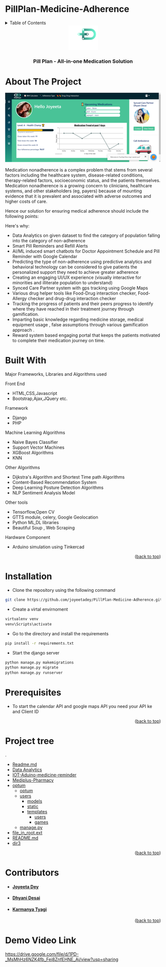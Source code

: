 # PillPlan-Medicine-Adherence

<div id="top"></div>

<!-- TABLE OF CONTENTS -->
<details>
  <summary>Table of Contents</summary>
  <ol>
    <li>
      <a href="#about-the-project">About The Project</a>
      <ul>
        <li><a href="#built-with">Built With</a></li>
      </ul>
    </li>
    <li>
      <a href="#getting-started">Getting Started</a>
      <ul>
        <li><a href="#prerequisites">Prerequisites</a></li>
        <li><a href="#installation">Installation</a></li>
      </ul>
    </li>
    <li><a href="#projecttree">Project Tree</a></li>
    <li><a href="#contributors">Contributors</a></li>
    <li><a href="#demovideo">Demo Video Link</a></li>
   
  </ol>
</details>

<div align="center">
  <img src="logo.png" alt="Logo" width="95" height="80">

  <h3 align="center">Pill Plan - All-in-one Medication Solution</h3>
</div>

<!-- ABOUT THE PROJECT -->
# About The Project

![Pillplan Dashboard](dashboard.png)

Medication nonadherence is a complex problem that stems from several factors including the healthcare system, disease-related conditions, therapy-related factors, socioeconomic status, and the patients themselves. Medication nonadherence is a growing concern to clinicians, healthcare systems, and other stakeholders (eg, payers) because of mounting evidence that it is prevalent and associated with adverse outcomes and higher costs of care.

Hence our solution for  ensuring medical adherence should include the following points:

Here's why:
* Data Analytics on given dataset to find the category of population falling into the category of non-adherence
* Smart Pill Reminders and Refill Alerts 
* AI/ML induced smart chatbots for Doctor Appointment Schedule and Pill Reminder with Google Calendar
* Predicting the type of non-adherence using predictive analytics and behavioral technology can be considered to give patients the personalized support they need to achieve greater adherence
* Creating an engaging UI/UX experience (visually interactive for minorities and illiterate population to understand)
* Synced Care Partner system with gps tracking using Google Maps
* Various drug helper tools like Food-Drug interaction checker, Food-Allergy checker and drug-drug interaction checker
* Tracking the progress of patients and their peers progress to  identify where they have reached in their treatment journey through gamification.
* Imparting basic knowledge regarding medicine storage, medical equipment usage , false assumptions through various gamification approach .
* Reward system based engaging portal that keeps the patients motivated to complete their medication journey on time.


# Built With

Major Frameworks, Libraries and Algorithms used

Front End
* HTML,CSS,Javascript
* Bootstrap,Ajax,JQuery etc.

Framework
* Django
* PHP

Machine Learning Algorithms
* Naive Bayes Classifier
* Support Vector Machines
* XGBoost Algorithms
* KNN 

Other Algorithms
* Dijkstra's Algorithm and Shortest Time path  Algorithms
* Content-Based Recommendation System
* Deep Learning Posture Detection Algorithms
* NLP Sentiment Analysis Model

Other tools
* Tensorflow,Open CV
* GTTS module, celery, Google Geolocation
* Python ML,DL libraries
* Beautiful Soup , Web Scraping 

Hardware Component
* Arduino simulation using Tinkercad


<p align="right">(<a href="#top">back to top</a>)</p>


<!-- GETTING STARTED -->
# Installation

* Clone the repository using the following command
```sh
git clone https://github.com/joyeetadey/PillPlan-Medicine-Adherence.git
```
* Create a virtal envirnoment 
```sh
virtualenv venv
venv\Scripts\activate
```
* Go to the directory and install the requirements
```sh
pip install -r requirements.txt
```
* Start the django server
```sh
python manage.py makemigrations
python manage.py migrate
python manage.py runserver
```
# Prerequisites
* To start the calendar API and google maps API you need your API ke and Client ID

<p align="right">(<a href="#top">back to top</a>)</p>



# Project tree

.
 * [Readme.md](./README.md)
 * [Data Analytics](./Data-Analytics)
 * [IOT-Aduino-medicine-reminder](./IOT-Aduino-medicine-reminder)
 * [Mediplus-Pharmacy](./Mediplus-Pharmacy)
 * [optum](./optum)
   * [optum](./optum/optum)
   * [users](./optum/users)
      * [models](./optum/users/models)
      * [static](./optum/users/static)
      * [templates](./optum/users/templates)
        * [users](./optum/users/templates/users)
        * [games](./optum/users/templates/games)
   * [manage.py](./optum/manage.py)
 * [file_in_root.ext](./file_in_root.ext)
 * [README.md](./README.md)
 * [dir3](./dir3)

<p align="right">(<a href="#top">back to top</a>)</p>


<!-- CONTACT -->
# Contributors

* <h4 align="left"><a href="https://github.com/joyeetadey">Joyeeta Dey</a></h4>
* <h4 align="left"><a href="https://github.com/dhyanid13">Dhyani Desai</a></h4>
* <h4 align="left"><a href="https://github.com/KarmanyaT28">Karmanya Tyagi</a></h4>

<p align="right">(<a href="#top">back to top</a>)</p>



# Demo Video Link

https://drive.google.com/file/d/1PD-_MsMhHz6NZK4fb_Fei8ZnfEHNE_Ai/view?usp=sharing
